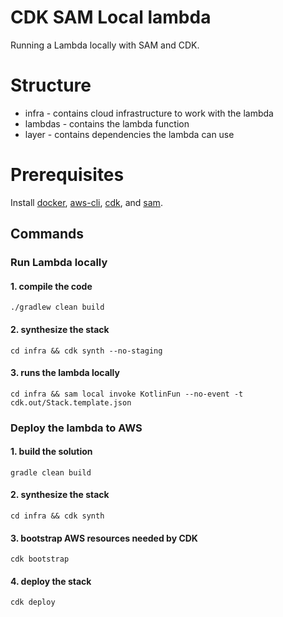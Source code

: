 # CDK SAM Local lambda

Running a Lambda locally with SAM and CDK.

# Structure
 * infra - contains cloud infrastructure to work with the lambda
 * lambdas - contains the lambda function
 * layer - contains dependencies the lambda can use

# Prerequisites
Install [docker](https://docs.docker.com/get-docker/), [aws-cli](https://docs.aws.amazon.com/cli/latest/userguide/getting-started-install.html), [cdk](https://docs.aws.amazon.com/cdk/v2/guide/cli.html), and [sam](https://docs.aws.amazon.com/serverless-application-model/latest/developerguide/serverless-sam-cli-install.html).

## Commands

### Run Lambda locally

#### 1. compile the code
```shell
./gradlew clean build
```
#### 2. synthesize the stack
```shell
cd infra && cdk synth --no-staging
```
#### 3. runs the lambda locally
```shell
cd infra && sam local invoke KotlinFun --no-event -t cdk.out/Stack.template.json
```

### Deploy the lambda to AWS
#### 1. build the solution
`gradle clean build`
#### 2. synthesize the stack
```shell
cd infra && cdk synth
```
#### 3. bootstrap AWS resources needed by CDK
```shell
cdk bootstrap
```
#### 4. deploy the stack
```shell
cdk deploy
```
